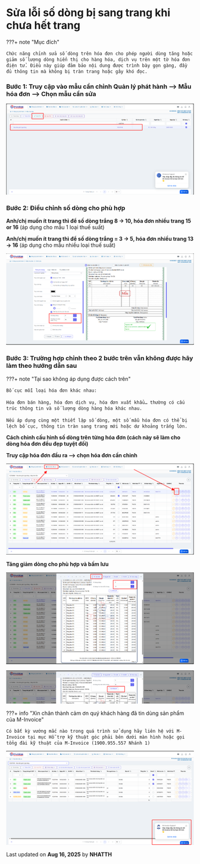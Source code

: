 # **Sửa lỗi số dòng bị sang trang khi chưa hết trang**

???+ note "Mục đích"

    Chức năng chỉnh sửa số dòng trên hóa đơn cho phép người dùng tăng hoặc giảm số lượng dòng hiển thị cho hàng hóa, dịch vụ trên một tờ hóa đơn điện tử. Điều này giúp đảm bảo nội dung được trình bày gọn gàng, đầy đủ thông tin mà không bị tràn trang hoặc gây khó đọc.

### **Bước 1: Truy cập vào mẫu cần chỉnh Quản lý phát hành --> Mẫu hóa đơn --> Chọn mẫu cần sửa**

![Hình 1](../../assets/images/invoice2/chinh-mau-hoa-don/so-dong-1.png "Hãy bấm vào để xem rõ hơn")

### **Bước 2: Điều chỉnh số dòng cho phù hợp**

**Anh/chị muốn ít trang thì để số dòng trắng 8 -> 10, hóa đơn nhiều trang 15 or 16** (áp dụng cho mẫu 1 loại thuế suất)

**Anh/chị muốn ít trang thì để số dòng trắng = 3 -> 5, hóa đơn nhiều trang 13 -> 16** (áp dụng cho mẫu nhiều loại thuế suất)

![Hình 1](../../assets/images/invoice2/chinh-mau-hoa-don/so-dong-2.png "Hãy bấm vào để xem rõ hơn")

### **Bước 3: Trường hợp chỉnh theo 2 bước trên vẫn không được hãy làm theo hướng dẫn sau**

???+ note "Tại sao không áp dụng được cách trên"

    Bố cục mỗi loại hóa đơn khác nhau:

    Hóa đơn bán hàng, hóa đơn dịch vụ, hóa đơn xuất khẩu… thường có cấu trúc thông tin và số lượng dòng hàng hóa khác nhau.

    Nếu áp dụng cùng một thiết lập số dòng, một số mẫu hóa đơn có thể bị lệch bố cục, thông tin tràn sang trang mới hoặc dư khoảng trắng lớn.

**Cách chỉnh cấu hình số dòng trên từng hóa đơn (cách này sẽ làm cho dòng hóa đơn đều đẹp tuyệt đối)**

**Truy cập hóa đơn đầu ra --> chọn hóa đơn cần chỉnh**

![Hình 1](../../assets/images/invoice2/chinh-mau-hoa-don/so-dong-5.png "Hãy bấm vào để xem rõ hơn")

**Tăng giảm dòng cho phù hợp và bấm lưu**

![Hình 1](../../assets/images/invoice2/chinh-mau-hoa-don/so-dong-3.png "Hãy bấm vào để xem rõ hơn")

![Hình 1](../../assets/images/invoice2/chinh-mau-hoa-don/so-dong-4.png "Hãy bấm vào để xem rõ hơn")

???+ info "Xin chân thành cảm ơn quý khách hàng đã tin dùng sản phẩm của M-Invoice"

    Có bất kỳ vướng mắc nào trong quá trình sử dụng hãy liên hệ với M-Invoice tại mục Hỗ trợ kỹ thuật góc phải bên dưới màn hình hoặc gọi tổng đài kỹ thuật của M-Invoice (1900.955.557 Nhánh 1)

![Hình 5](../../assets/images/invoice2/hotro.png "Hãy bấm vào để xem rõ hơn")

<div class="last-updated">Last updated on <strong>Aug 16, 2025</strong> by <strong>NHATTH</strong></div>

